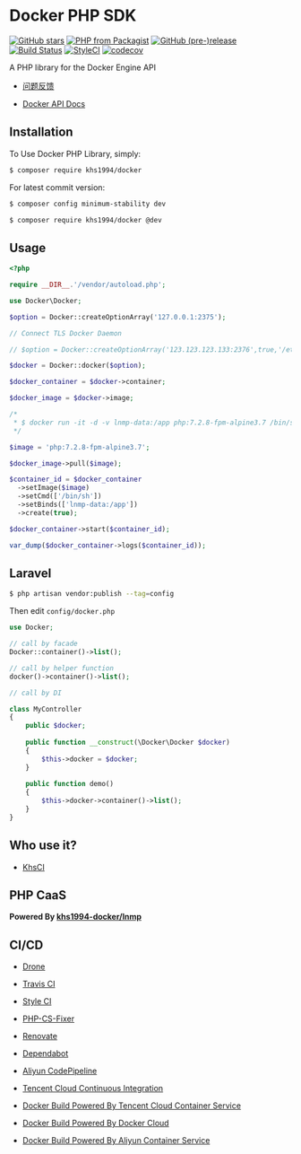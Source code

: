# Docker PHP SDK

[![GitHub stars](https://img.shields.io/github/stars/khs1994-docker/libdocker.svg?style=social&label=Stars)](https://github.com/khs1994-docker/libdocker) [![PHP from Packagist](https://img.shields.io/packagist/php-v/khs1994/docker.svg)](https://packagist.org/packages/khs1994/docker) [![GitHub (pre-)release](https://img.shields.io/github/release/khs1994-docker/libdocker/all.svg)](https://github.com/khs1994-docker/libdocker/releases) [![Build Status](https://travis-ci.com/khs1994-docker/libdocker.svg?branch=master)](https://travis-ci.com/khs1994-docker/libdocker) [![StyleCI](https://styleci.io/repos/119828346/shield?branch=master)](https://styleci.io/repos/119828346)  [![codecov](https://codecov.io/gh/khs1994-docker/libdocker/branch/master/graph/badge.svg)](https://codecov.io/gh/khs1994-docker/libdocker)

A PHP library for the Docker Engine API

* [问题反馈](https://github.com/khs1994-docker/lnmp/issues/332)

* [Docker API Docs](https://docs.docker.com/engine/api/v1.37/)

## Installation

To Use Docker PHP Library, simply:

```bash
$ composer require khs1994/docker
```

For latest commit version:

```bash
$ composer config minimum-stability dev

$ composer require khs1994/docker @dev
```

## Usage

```php
<?php

require __DIR__.'/vendor/autoload.php';

use Docker\Docker;

$option = Docker::createOptionArray('127.0.0.1:2375');

// Connect TLS Docker Daemon

// $option = Docker::createOptionArray('123.123.123.133:2376',true,'/etc/docker/cert');

$docker = Docker::docker($option);

$docker_container = $docker->container;

$docker_image = $docker->image;

/*
 * $ docker run -it -d -v lnmp-data:/app php:7.2.8-fpm-alpine3.7 /bin/sh
 */

$image = 'php:7.2.8-fpm-alpine3.7';

$docker_image->pull($image);

$container_id = $docker_container
  ->setImage($image)
  ->setCmd(['/bin/sh'])
  ->setBinds(['lnmp-data:/app'])
  ->create(true);

$docker_container->start($container_id);

var_dump($docker_container->logs($container_id));
```

## Laravel

```bash
$ php artisan vendor:publish --tag=config
```

Then edit `config/docker.php`

```php
use Docker;

// call by facade
Docker::container()->list();

// call by helper function
docker()->container()->list();

// call by DI

class MyController
{
    public $docker;
    
    public function __construct(\Docker\Docker $docker)
    {
        $this->docker = $docker;
    }
    
    public function demo()
    {
        $this->docker->container()->list();
    }
}
```

## Who use it?

* [KhsCI](https://github.com/khs1994-php/khsci)

## PHP CaaS

**Powered By [khs1994-docker/lnmp](https://github.com/khs1994-docker/lnmp)**

## CI/CD

* [Drone](https://www.khs1994.com/categories/CI/Drone/)

* [Travis CI](https://travis-ci.org/khs1994-docker/libdocker)

* [Style CI](https://styleci.io/repos/119828346)

* [PHP-CS-Fixer](https://github.com/FriendsOfPHP/PHP-CS-Fixer)

* [Renovate](https://github.com/marketplace/renovate)

* [Dependabot](https://github.com/marketplace/dependabot)

* [Aliyun CodePipeline](https://www.aliyun.com/product/codepipeline)

* [Tencent Cloud Continuous Integration](https://cloud.tencent.com/product/cci)

* [Docker Build Powered By Tencent Cloud Container Service](https://cloud.tencent.com/product/ccs)

* [Docker Build Powered By Docker Cloud](https://cloud.docker.com)

* [Docker Build Powered By Aliyun Container Service](https://www.aliyun.com/product/containerservice)
